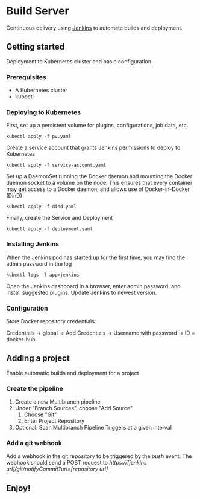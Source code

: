 # Build Server

Continuous delivery using [Jenkins](https://jenkins.io/) to automate builds and deployment.

## Getting started

Deployment to Kubernetes cluster and basic configuration.

### Prerequisites

* A Kubernetes cluster
* kubectl

### Deploying to Kubernetes

First, set up a persistent volume for plugins, configurations, job data, etc.
```
kubectl apply -f pv.yaml
```

Create a service account that grants Jenkins permissions to deploy to Kubernetes
```
kubectl apply -f service-account.yaml
```

Set up a DaemonSet running the Docker daemon and mounting the Docker daemon socket to a volume on the node. This ensures that every container may get access to a Docker daemon, and allows use of Docker-in-Docker (DinD)
```
kubectl apply -f dind.yaml
```

Finally, create the Service and Deployment
```
kubectl apply -f deployment.yaml
```

### Installing Jenkins

When the Jenkins pod has started up for the first time, you may find the admin password in the log
```
kubectl logs -l app=jenkins
```

Open the Jenkins dashboard in a browser, enter admin password, and install suggested plugins. Update Jenkins to newest version.

### Configuration

Store Docker repository credentials:

Credentials -> global -> Add Credentials -> Username with password -> ID = docker-hub

## Adding a project
Enable automatic builds and deployment for a project

### Create the pipeline
1. Create a new Multibranch pipeline
2. Under "Branch Sources", choose "Add Source"
    1. Choose "Git"
    2. Enter Project Repository 
3. Optional: Scan Multibranch Pipeline Triggers at a given interval

### Add a git webhook
Add a webhook in the git repository to be triggered by the *push* event.
The webhook should send a POST request to *https://[jenkins url]/git/notifyCommit?url=[repository url]*

## Enjoy!
